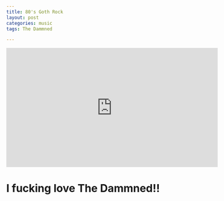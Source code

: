 ```yaml
---
title: 80's Goth Rock
layout: post
categories: music
tags: The Dammned

---
```


<!--more-->

<iframe width="560" height="315" src="https://www.youtube.com/embed/TUxFQ5QBiYk" title="YouTube video player" frameborder="0" allow="accelerometer; autoplay; clipboard-write; encrypted-media; gyroscope; picture-in-picture" allowfullscreen></iframe>

<h1> I fucking love The Dammned!!</h1>